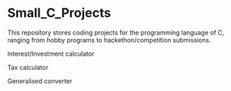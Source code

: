 # Small_C_Projects
This repository stores coding projects for the programming language of C, ranging from hobby programs to hackethon/competition submissions.

Interest/Investment calculator

Tax calculator

Generalised converter

